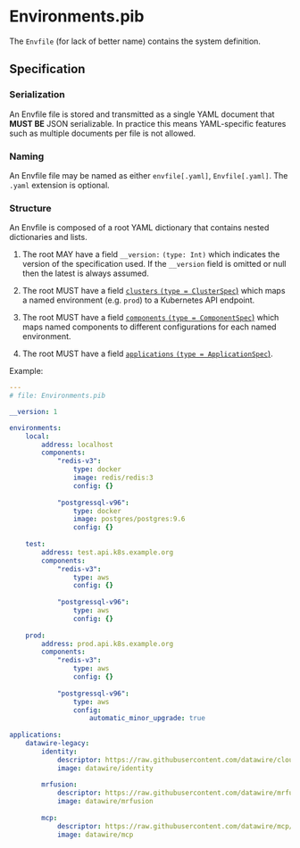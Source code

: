# Environments.pib

The `Envfile` (for lack of better name) contains the system definition.

## Specification

### Serialization

An Envfile file is stored and transmitted as a single YAML document that **MUST BE** JSON serializable. In practice this means YAML-specific features such as multiple documents per file is not allowed.

### Naming

An Envfile file may be named as either `envfile[.yaml]`, `Envfile[.yaml]`. The `.yaml` extension is optional.

### Structure

An Envfile is composed of a root YAML dictionary that contains nested dictionaries and lists.

1. The root MAY have a field `__version:` `(type: Int)` which indicates the version of the specification used. If the `__version` field is omitted or null then the latest is always assumed.

2. The root MUST have a field [`clusters` `(type = ClusterSpec`)](#ClusterSpec) which maps a named environment (e.g. `prod`) to a Kubernetes API endpoint.

3. The root MUST have a field [`components` `(type = ComponentSpec`)](#ComponentSpec) which maps named components to different configurations for each named environment.

4. The root MUST have a field [`applications` `(type = ApplicationSpec`)](#ApplicationSpec).

Example:

```yaml
---
# file: Environments.pib

__version: 1

environments:
    local:
        address: localhost
        components:
            "redis-v3":
                type: docker
                image: redis/redis:3
                config: {}
                
            "postgressql-v96":
                type: docker
                image: postgres/postgres:9.6
                config: {}
                
    test:
        address: test.api.k8s.example.org
        components:
            "redis-v3":
                type: aws
                config: {}
            
            "postgressql-v96":
                type: aws
                config: {}
                
    prod:
        address: prod.api.k8s.example.org
        components:
            "redis-v3":
                type: aws
                config: {}
            
            "postgressql-v96":
                type: aws
                config:
                    automatic_minor_upgrade: true
        
applications:
    datawire-legacy:
        identity: 
            descriptor: https://raw.githubusercontent.com/datawire/cloud-identity/master/Pibstack.yaml
            image: datawire/identity
            
        mrfusion:
            descriptor: https://raw.githubusercontent.com/datawire/mrfusion/master/Pibstack.yaml                  
            image: datawire/mrfusion
            
        mcp:
            descriptor: https://raw.githubusercontent.com/datawire/mcp/master/Pibstack.yaml       
            image: datawire/mcp

```
